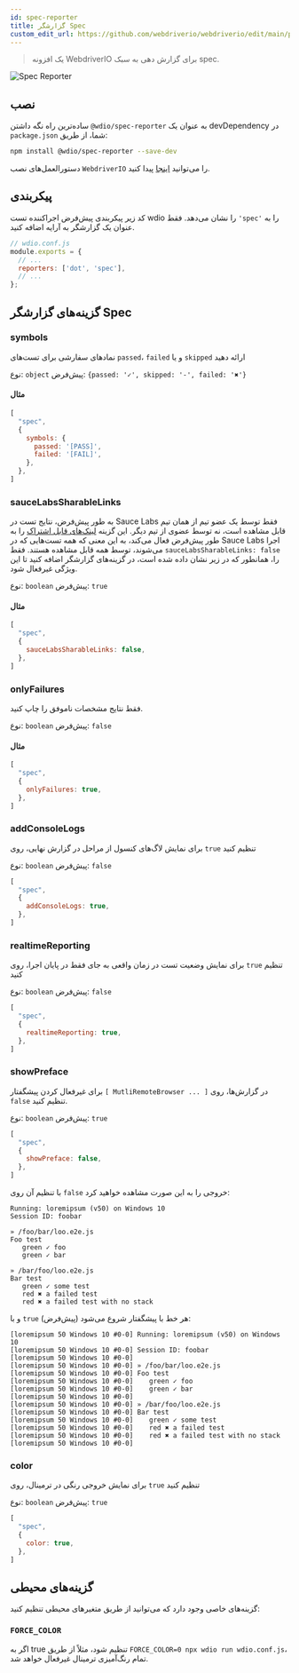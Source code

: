 ```yaml
---
id: spec-reporter
title: گزارشگر Spec
custom_edit_url: https://github.com/webdriverio/webdriverio/edit/main/packages/wdio-spec-reporter/README.md
---
```



> یک افزونه WebdriverIO برای گزارش دهی به سبک spec.

![Spec Reporter](/img/spec.png "Spec Reporter")

## نصب

ساده‌ترین راه نگه داشتن `@wdio/spec-reporter` به عنوان یک devDependency در `package.json` شما، از طریق:

```sh
npm install @wdio/spec-reporter --save-dev
```

دستورالعمل‌های نصب `WebdriverIO` را می‌توانید [اینجا](https://webdriver.io/docs/gettingstarted) پیدا کنید.

## پیکربندی

کد زیر پیکربندی پیش‌فرض اجراکننده تست wdio را نشان می‌دهد. فقط `'spec'` را به عنوان یک گزارشگر به آرایه اضافه کنید.

```js
// wdio.conf.js
module.exports = {
  // ...
  reporters: ['dot', 'spec'],
  // ...
};
```

## گزینه‌های گزارشگر Spec
### symbols
نمادهای سفارشی برای تست‌های `passed`، `failed` و یا `skipped` ارائه دهید

نوع: `object`
پیش‌فرض: `{passed: '✓', skipped: '-', failed: '✖'}`

#### مثال
```js
[
  "spec",
  {
    symbols: {
      passed: '[PASS]',
      failed: '[FAIL]',
    },
  },
]
```

### sauceLabsSharableLinks
به طور پیش‌فرض، نتایج تست در Sauce Labs فقط توسط یک عضو تیم از همان تیم قابل مشاهده است، نه توسط عضوی از تیم دیگر. این گزینه [لینک‌های قابل اشتراک](https://docs.saucelabs.com/test-results/sharing-test-results/#building-sharable-links) را به طور پیش‌فرض فعال می‌کند، به این معنی که همه تست‌هایی که در Sauce Labs اجرا می‌شوند، توسط همه قابل مشاهده هستند.
فقط `sauceLabsSharableLinks: false` را، همانطور که در زیر نشان داده شده است، در گزینه‌های گزارشگر اضافه کنید تا این ویژگی غیرفعال شود.

نوع: `boolean`
پیش‌فرض: `true`

#### مثال
```js
[
  "spec",
  {
    sauceLabsSharableLinks: false,
  },
]
```

### onlyFailures
فقط نتایج مشخصات ناموفق را چاپ کنید.

نوع: `boolean`
پیش‌فرض: `false`

#### مثال
```js
[
  "spec",
  {
    onlyFailures: true,
  },
]
```

### addConsoleLogs
برای نمایش لاگ‌های کنسول از مراحل در گزارش نهایی، روی `true` تنظیم کنید

نوع: `boolean`
پیش‌فرض: `false`

```js
[
  "spec",
  {
    addConsoleLogs: true,
  },
]
```

### realtimeReporting
برای نمایش وضعیت تست در زمان واقعی به جای فقط در پایان اجرا، روی `true` تنظیم کنید

نوع: `boolean`
پیش‌فرض: `false`

```js
[
  "spec",
  {
    realtimeReporting: true,
  },
]
```

### showPreface
برای غیرفعال کردن پیشگفتار `[ MutliRemoteBrowser ... ]` در گزارش‌ها، روی `false` تنظیم کنید.

نوع: `boolean`
پیش‌فرض: `true`

```js
[
  "spec",
  {
    showPreface: false,
  },
]
```

با تنظیم آن روی `false` خروجی را به این صورت مشاهده خواهید کرد:
```
Running: loremipsum (v50) on Windows 10
Session ID: foobar

» /foo/bar/loo.e2e.js
Foo test
   green ✓ foo
   green ✓ bar

» /bar/foo/loo.e2e.js
Bar test
   green ✓ some test
   red ✖ a failed test
   red ✖ a failed test with no stack
```

و با `true` (پیش‌فرض) هر خط با پیشگفتار شروع می‌شود:
```
[loremipsum 50 Windows 10 #0-0] Running: loremipsum (v50) on Windows 10
[loremipsum 50 Windows 10 #0-0] Session ID: foobar
[loremipsum 50 Windows 10 #0-0]
[loremipsum 50 Windows 10 #0-0] » /foo/bar/loo.e2e.js
[loremipsum 50 Windows 10 #0-0] Foo test
[loremipsum 50 Windows 10 #0-0]    green ✓ foo
[loremipsum 50 Windows 10 #0-0]    green ✓ bar
[loremipsum 50 Windows 10 #0-0]
[loremipsum 50 Windows 10 #0-0] » /bar/foo/loo.e2e.js
[loremipsum 50 Windows 10 #0-0] Bar test
[loremipsum 50 Windows 10 #0-0]    green ✓ some test
[loremipsum 50 Windows 10 #0-0]    red ✖ a failed test
[loremipsum 50 Windows 10 #0-0]    red ✖ a failed test with no stack
[loremipsum 50 Windows 10 #0-0]
```

### color
برای نمایش خروجی رنگی در ترمینال، روی `true` تنظیم کنید

نوع: `boolean`
پیش‌فرض: `true`

```js
[
  "spec",
  {
    color: true,
  },
]
```

## گزینه‌های محیطی

گزینه‌های خاصی وجود دارد که می‌توانید از طریق متغیرهای محیطی تنظیم کنید:

### `FORCE_COLOR`

اگر به true تنظیم شود، مثلاً از طریق `FORCE_COLOR=0 npx wdio run wdio.conf.js`، تمام رنگ‌آمیزی ترمینال غیرفعال خواهد شد.